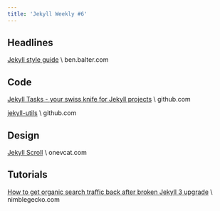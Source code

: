 ```yaml
---
title: 'Jekyll Weekly #6'
---
```


## Headlines

[Jekyll style guide](http://ben.balter.com/jekyll-style-guide/) \\
ben.balter.com

## Code

[Jekyll Tasks - your swiss knife for Jekyll projects](https://github.com/pavdmyt/jtasks) \\
github.com

[jekyll-utils](https://github.com/queirozfcom/jekyll-utils) \\
github.com

## Design

[Jekyll Scroll](http://jekyllscroll.onevcat.com/) \\
onevcat.com

## Tutorials

[How to get organic search traffic back after broken Jekyll 3 upgrade](http://nimblegecko.com/how-to-get-organic-search-traffic-back-after-broken-jekyll-3-upgrade/) \\
nimblegecko.com